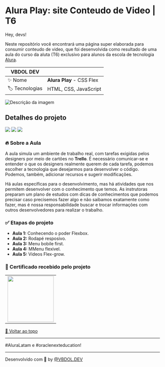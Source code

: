 # Alura Play: site Conteudo de Video | T6 
<div id='top'></div>

Hey, devs!

Neste repositório você encontrará uma página super elaborada para consumir conteudo de video, que foi desenvolvida como resultado de uma aula do curso da aluta (T6) exclusivo para alunos da escola de tecnologia [Alura](https://www.alura.com.br). 




<!-- prettier-ignore -->
| VBDOL DEV |   |
| -------------- | -------------------------------------------------------------------------------------------------------------------------------------------------------------------------- |
| ✨ Nome        | **Alura Play** - CSS Flex |
| 🏷️ Tecnologias |HTML, CSS, JavaScript |

<img src="/img/assets/icons/spotifyClone.JPG" alt="Descrição da imagem">


## Detalhes do projeto

<div>
  <img src="https://img.shields.io/badge/HTML5-E34F26?style=for-the-badge&logo=html5&logoColor=white">
  <img src="https://img.shields.io/badge/CSS3-1572B6?style=for-the-badge&logo=css3&logoColor=white">
  <img src="https://img.shields.io/badge/JavaScript-F7DF1E?style=for-the-badge&logo=javascript&logoColor=black">
    
</div>

<div id="challenge"></div>

### 🔥 Sobre a Aula

A aula simula um ambiente de trabalho real, com tarefas exigidas pelos designers por meio de cartões no **Trello**. É necessário comunicar-se e entender o que os designers realmente querem de cada tarefa, podemos escolher a tecnologia que desejarmos para desenvolver o código. Podemos, também, adicionar recursos e sugerir modificações.

Há aulas específicas para o desenvolvimento, mas há atividades que nos permitem desenvolver com o conhecimento que temos. As instrutoras preparam um plano de estudos com dicas de conhecimentos que podemos precisar caso precisemos fazer algo e não saibamos exatamente como fazer, mas é nossa responsabilidade buscar e trocar informações com outros desenvolvedores para realizar o trabalho.


### ✅ Etapas do projeto

- **Aula 1:** Conhecendo o poder Flexbox.
- **Aula 2:** Rodapé resposivo.
- **Aula 3:** Menu bobile first.
- **Aula 4:** MMenu flexivel.
- **Aula 5:** Videos Flex-grow.

### 🏅 Certificado recebido pelo projeto

<table style="text-align: center;">
  <tr>
    <td>
      <img height="150px" src="/src/assets/icons/Imersão-Front-End-06-02-24.JPG">
    </td>
   </tr>
</table>

<a href='#top'>🔼 Voltar ao topo</a>

---
#AluraLatam e #oraclenexteducation!


---

Desenvolvido com 🧡 by [@VBDOL.DEV ]()

